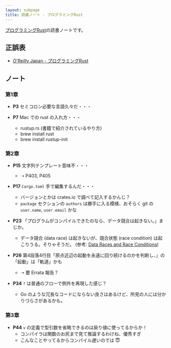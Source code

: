```yaml
---
layout: subpage
title: 読書ノート - プログラミングRust
---
```


[プログラミングRust](/workshop/15-rust)の読書ノートです。

## 正誤表

- [O'Reilly Japan - プログラミングRust](https://www.oreilly.co.jp/books/9784873118550/)

## ノート

### 第1章

* **P3** セミコロン必要な言語久々だ・・・

* **P7** Mac での rust の入れ方・・・
  * rustup.rs (書籍で紹介されているやり方)
  * brew install rust
  * brew install rustup-init

### 第2章

* **P15** 文字列テンプレート意味不・・・
  * ➝ P403, P405

* **P17** `Cargo.toml` 手で編集するんだ・・・
  * バージョンとかは crates.io で調べて記入するかんじ？
  * `package` セクションの `authors` は勝手に入る模様、おそらく git の `user.name`, `user.email` かな

* **P23** 「プログラムがコンパイルできたのなら、データ競合は起きない。」まじか。
  * データ競合 (data race) は起きないが、競合状態 (race condition) は起こりうる。そりゃそうだ。 (参考: [Data Races and Race Conditions](https://doc.rust-lang.org/nomicon/races.html))

* **P26** 第4段落4行目「原点近辺の起動を永遠に回り続けるのかを判断し、」の「起動」は「軌道」かも
  * ➝ 要 Errata 報告？

* **P34** `?` は普通のフローで例外を再現した感じ？
  * Go のような冗長なコードにならない良さはあるけど、所見の人には分かりづらさがあるかも。

### 第3章

* **P44** `v` の定義で型引数を省略できるのは戻り値に使ってるからか！
  * コンパイラは関数のお尻まで見て推論するわけね、優秀すぎ
  * こんなことやってるからコンパイル遅いのでは :innocent:
